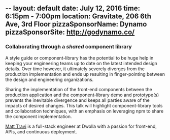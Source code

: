 --
layout: default
date: July 12, 2016
time: 6:15pm - 7:00pm
location: Gravitate, 206 6th Ave, 3rd Floor
pizzaSponsorName: Dynamo
pizzaSponsorSite: http://godynamo.co/
---

### Collaborating through a _shared_ component library

A style guide or component-library has the potential to be huge help in keeping
your engineering teams up to date on the latest intended design details. Over
time however, it ultimately severely diverges from the production implementation
and ends up resulting in finger-pointing between the design and engineering
organizations.

Sharing the implementation of the front-end components between the production
application and the component-library demo and prototype(s) prevents the inevitable
divergence and keeps all parties aware of the impacts of desired changes. This talk
will highlight component-library tools and collaboration techniques, with an emphasis
on leveraging npm to share the component implementation.

[Matt Travi](https://matt.travi.org) is a full-stack engineer at Dwolla with a
passion for front-end, APIs, and continuous deployment.
